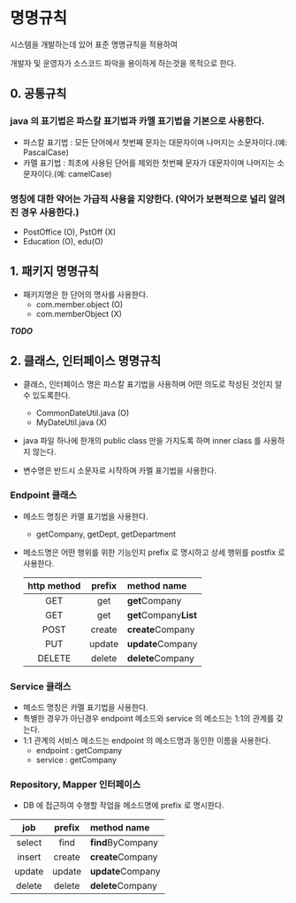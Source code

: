 # 명명규칙

시스템을 개발하는데 있어 표준 명명규칙을 적용하여

개발자 및 운영자가 소스코드 파악을 용이하게 하는것을 목적으로 한다.

## 0. 공통규칙

### java 의 표기법은 파스칼 표기법과 카멜 표기법을 기본으로 사용한다.

- 파스칼 표기법 : 모든 단어에서 첫번째 문자는 대문자이며 나머지는 소문자이다.(예: PascalCase)
- 카멜 표기법 : 최초에 사용된 단어를 제외한 첫번째 문자가 대문자이며 나머지는 소문자이다.(예: camelCase)

### 명칭에 대한 약어는 가급적 사용을 지양한다. (약어가 보편적으로 널리 알려진 경우 사용한다.)

- PostOffice (O), PstOff (X)
- Education (O), edu(O)

## 1. 패키지 명명규칙

- 패키지명은 한 단어의 명사를 사용한다.
  - com.member.object (O)
  - com.memberObject (X)

***TODO***


## 2. 클래스, 인터페이스 명명규칙

- 클래스, 인터페이스 명은 파스칼 표기법을 사용하며 어떤 의도로 작성된 것인지 알 수 있도록한다.
  - CommonDateUtil.java (O)
  - MyDateUtil.java (X)
  
- java 파일 하나에 한개의 public class 만을 가지도록 하며 inner class 를 사용하지 않는다.

- 변수명은 반드시 소문자로 시작하며 카멜 표기법을 사용한다.

### Endpoint 클래스

- 메소드 명칭은 카멜 표기법을 사용한다.
  - getCompany, getDept, getDepartment
  
- 메소드명은 어떤 행위를 위한 기능인지 prefix 로 명시하고 상세 행위를 postfix 로 사용한다.
  
  | http method | prefix | method name |
  |:-----------:|:------:|:-----------|
  |GET|get|**get**Company|
  |GET|get|**get**Company**List**|
  |POST|create|**create**Company|
  |PUT|update|**update**Company|
  |DELETE|delete|**delete**Company|
  
### Service 클래스

  - 메소드 명칭은 카멜 표기법을 사용한다.
  - 특별한 경우가 아닌경우 endpoint 메소드와 service 의 메소드는 1:1의 관계를 갖는다.
  - 1:1 관계의 서비스 메소드는 endpoint 의 메소드명과 동인한 이름을 사용한다.
    - endpoint : getCompany 
    - service : getCompany
    
### Repository, Mapper 인터페이스

  - DB 에 접근하여 수행할 작업을 메소드명에 prefix 로 명시한다.

| job | prefix | method name |
|:-----------:|:------:|:-----------|
|select|find|**find**ByCompany|
|insert|create|**create**Company|
|update|update|**update**Company|
|delete|delete|**delete**Company|
